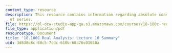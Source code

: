 ```yaml
---
content_type: resource
description: This resource contains information regarding absolute convergence, product
  of series.
file: https://ol-ocw-studio-app-qa.s3.amazonaws.com/courses/18-100c-real-analysis-fall-2012/3d638d8c60c57cdc610b68a76c01658a_MIT18_100CF12_l10sum.pdf
file_type: application/pdf
resourcetype: Document
title: '18.100C Real Analysis: Lecture 10 Summary'
uid: 3d638d8c-60c5-7cdc-610b-68a76c01658a
---
```

